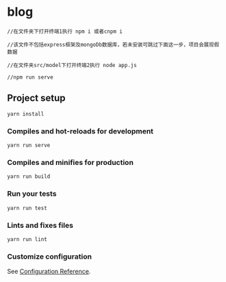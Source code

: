 # blog
```
//在文件夹下打开终端1执行 npm i 或者cnpm i
```
```
//该文件不包括express框架及mongoDb数据库，若未安装可跳过下面这一步，项目会展现假数据
```
```
//在文件夹src/model下打开终端2执行 node app.js
```
```
//npm run serve
```
## Project setup
```
yarn install
```

### Compiles and hot-reloads for development
```
yarn run serve
```

### Compiles and minifies for production
```
yarn run build
```

### Run your tests
```
yarn run test
```

### Lints and fixes files
```
yarn run lint
```

### Customize configuration
See [Configuration Reference](https://cli.vuejs.org/config/).

